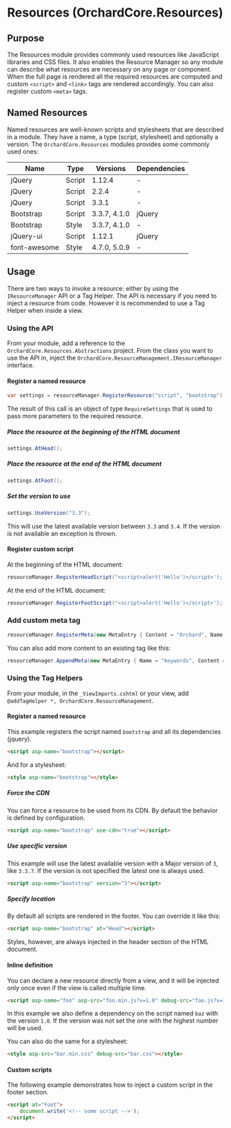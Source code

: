 # Resources (OrchardCore.Resources)

## Purpose

The Resources module provides commonly used resources like JavaScript libraries and CSS files. It also enables the Resource Manager
so any module can describe what resources are necessary on any page or component. When the full page is rendered all the required
resources are computed and custom `<script>` and `<link>` tags are rendered accordingly. You can also register custom `<meta>` tags.

## Named Resources

Named resources are well-known scripts and stylesheets that are described in a module. They have a name, a type (script, stylesheet) 
and optionally a version. The `OrchardCore.Resources` modules provides some commonly used ones:

| Name | Type | Versions | Dependencies |
| ---- | ---- | -------- | ------------ |
| jQuery | Script | 1.12.4 | - |
| jQuery | Script | 2.2.4 | - |
| jQuery | Script | 3.3.1 | - |
| Bootstrap | Script | 3.3.7, 4.1.0 | jQuery |
| Bootstrap | Style | 3.3.7, 4.1.0 | - |
| jQuery-ui | Script | 1.12.1 | jQuery |
| font-awesome | Style | 4.7.0, 5.0.9 | - |

## Usage

There are two ways to invoke a resource: either by using the `IResourceManager` API or a Tag Helper.
The API is necessary if you need to inject a resource from code. However it is recommended to use a Tag Helper when inside a view.

### Using the API

From your module, add a reference to the `OrchardCore.Resources.Abstractions` project.
From the class you want to use the API in, inject the `OrchardCore.ResourceManagement.IResourceManager` interface.

#### Register a named resource

```csharp
var settings = resourceManager.RegisterResource("script", "bootstrap")
```

The result of this call is an object of type `RequireSettings` that is used to pass more parameters to the required resource.

##### Place the resource at the beginning of the HTML document
```csharp
settings.AtHead();
```

##### Place the resource at the end of the HTML document
```csharp
settings.AtFoot();
```

##### Set the version to use
```csharp
settings.UseVersion("3.3");
```

This will use the latest available version between `3.3` and `3.4`. If the version is not available an exception is thrown.

#### Register custom script

At the beginning of the HTML document:
```csharp
resourceManager.RegisterHeadScript("<script>alert('Hello')</script>');
```

At the end of the HTML document:

```csharp
resourceManager.RegisterFootScript("<script>alert('Hello')</script>');
```

### Add custom meta tag

```csharp
resourceManager.RegisterMeta(new MetaEntry { Content = "Orchard", Name = "generator" });
```

You can also add more content to an existing tag like this:

```csharp
resourceManager.AppendMeta(new MetaEntry { Name = "keywords", Content = "orchard" }, ",");
```

### Using the Tag Helpers

From your module, in the `_ViewImports.cshtml` or your view, add `@addTagHelper *, OrchardCore.ResourceManagement`.

#### Register a named resource

This example registers the script named `bootstrap` and all its dependencies (jquery).
```html
<script asp-name="bootstrap"></script>
```

And for a stylesheet:

```html
<style asp-name="bootstrap"></style>
```


##### Force the CDN
You can force a resource to be used from its CDN. By default the behavior is defined by configuration.

```html
<script asp-name="bootstrap" use-cdn="true"></script>
```

##### Use specific version
This example will use the latest available version with a Major version of `3`, like `3.3.7`. If the version is not specified
the latest one is always used.

```html
<script asp-name="bootstrap" version="3"></script>
```

##### Specify location
By default all scripts are rendered in the footer. You can override it like this:
```html
<script asp-name="bootstrap" at="Head"></script>
```

Styles, however, are always injected in the header section of the HTML document.

#### Inline definition
You can declare a new resource directly from a view, and it will be injected only once even if the view is called multiple time.

```html
<script asp-name="foo" asp-src="foo.min.js?v=1.0" debug-src="foo.js?v=1.0" depends-on="baz:1.0" version="1.0"></script>
```

In this example we also define a dependency on the script named `baz` with the version `1.0`. If the version was not set
the one with the highest number will be used.

You can also do the same for a stylesheet:

```html
<style asp-src="bar.min.css" debug-src="bar.css"></style>
```

#### Custom scripts

The following example demonstrates how to inject a custom script in the footer section.

```html
<script at="Foot">
    document.write('<!-- some script -->');
</script>
```
